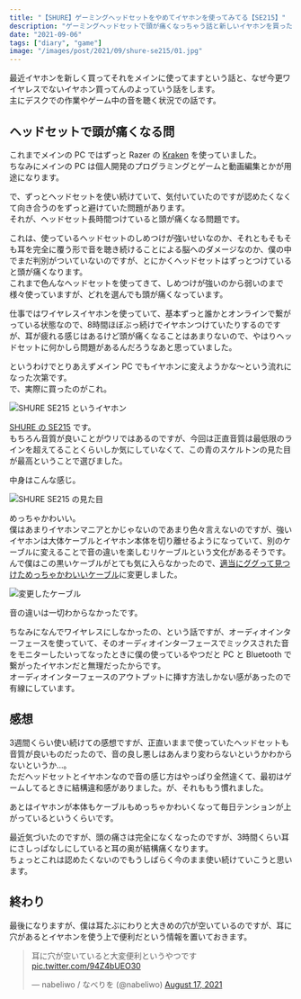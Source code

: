 ```yaml
---
title: "【SHURE】ゲーミングヘッドセットをやめてイヤホンを使ってみてる【SE215】"
description: "ゲーミングヘッドセットで頭が痛くなっちゃう話と新しいイヤホンを買った話をします。"
date: "2021-09-06"
tags: ["diary", "game"]
image: "/images/post/2021/09/shure-se215/01.jpg"
---
```


最近イヤホンを新しく買ってそれをメインに使ってますという話と、なぜ今更ワイヤレスでないイヤホン買ってんのよっていう話をします。  
主にデスクでの作業やゲーム中の音を聴く状況での話です。

## ヘッドセットで頭が痛くなる問

これまでメインの PC ではずっと Razer の [Kraken](https://www2.razer.com/jp-jp/gaming-audio/razer-kraken) を使っていました。  
ちなみにメインの PC は個人開発のプログラミングとゲームと動画編集とかが用途になります。

で、ずっとヘッドセットを使い続けていて、気付いていたのですが認めたくなくて向き合うのをずっと避けていた問題があります。  
それが、ヘッドセット長時間つけていると頭が痛くなる問題です。

これは、使っているヘッドセットのしめつけが強いせいなのか、それともそもそも耳を完全に覆う形で音を聴き続けることによる脳へのダメージなのか、僕の中でまだ判別がついていないのですが、とにかくヘッドセットはずっとつけていると頭が痛くなります。  
これまで色んなヘッドセットを使ってきて、しめつけが強いのから弱いのまで様々使っていますが、どれを選んでも頭が痛くなっています。

仕事ではワイヤレスイヤホンを使っていて、基本ずっと誰かとオンラインで繋がっている状態なので、8時間ほぼぶっ続けでイヤホンつけていたりするのですが、耳が疲れる感じはあるけど頭が痛くなることはあまりないので、やはりヘッドセットに何かしら問題があるんだろうなあと思っていました。

というわけでとりあえずメイン PC でもイヤホンに変えようかな～という流れになった次第です。  
で、実際に買ったのがこれ。

![SHURE SE215 というイヤホン](/images/post/2021/09/shure-se215/01.jpg "SHURE SE215 というイヤホン")

[SHURE の SE215](https://www.shure.com/ja-JP/products/earphones/se215) です。  
もちろん音質が良いことがウリではあるのですが、今回は正直音質は最低限のラインを超えてることくらいしか気にしていなくて、この青のスケルトンの見た目が最高ということで選びました。

中身はこんな感じ。

![SHURE SE215 の見た目](/images/post/2021/09/shure-se215/02.jpg "SHURE SE215 の見た目")

めっちゃかわいい。  
僕はあまりイヤホンマニアとかじゃないのであまり色々言えないのですが、強いイヤホンは大体ケーブルとイヤホン本体を切り離せるようになっていて、別のケーブルに変えることで音の違いを楽しむリケーブルという文化があるそうです。  
んで僕はこの黒いケーブルがとても気に入らなかったので、[適当にググって見つけためっちゃかわいいケーブル](https://www.amazon.co.jp/dp/B07TWJW1G4/)に変更しました。

![変更したケーブル](/images/post/2021/09/shure-se215/03.jpg "変更したケーブル")

音の違いは一切わからなかったです。

ちなみになんでワイヤレスにしなかったの、という話ですが、オーディオインターフェースを使っていて、そのオーディオインターフェースでミックスされた音をモニターしたいってなったときに僕の使っているやつだと PC と Bluetooth で繋がったイヤホンだと無理だったからです。  
オーディオインターフェースのアウトプットに挿す方法しかない感があったので有線にしています。

## 感想

3週間くらい使い続けての感想ですが、正直いままで使っていたヘッドセットも音質が良いものだったので、音の良し悪しはあんまり変わらないというかわからないというか…。  
ただヘッドセットとイヤホンなので音の感じ方はやっぱり全然違くて、最初はゲームしてるときに結構違和感がありました。が、それももう慣れました。

あとはイヤホンが本体もケーブルもめっちゃかわいくなって毎日テンションが上がっているというくらいです。

最近気づいたのですが、頭の痛さは完全になくなったのですが、3時間くらい耳にさしっぱなしにしていると耳の奥が結構痛くなります。  
ちょっとこれは認めたくないのでもうしばらく今のまま使い続けていこうと思います。

## 終わり

最後になりますが、僕は耳たぶにわりと大きめの穴が空いているのですが、耳に穴があるとイヤホンを使う上で便利だという情報を置いておきます。

<blockquote class="twitter-tweet"><p lang="ja" dir="ltr">耳に穴が空いていると大変便利というやつです <a href="https://t.co/94Z4bUEO30">pic.twitter.com/94Z4bUEO30</a></p>&mdash; nabeliwo / なべりを (@nabeliwo) <a href="https://twitter.com/nabeliwo/status/1427588355986923520?ref_src=twsrc%5Etfw">August 17, 2021</a></blockquote> <script async src="https://platform.twitter.com/widgets.js" charset="utf-8"></script>
